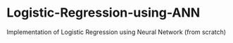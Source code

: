 # Logistic-Regression-using-ANN
Implementation of Logistic Regression using Neural Network (from scratch)
